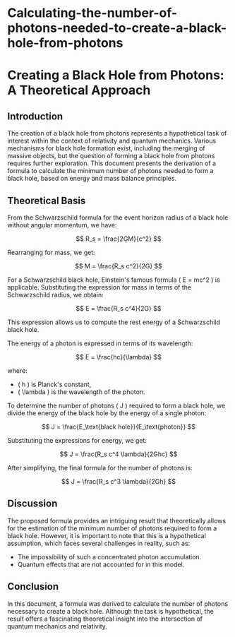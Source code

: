 # Calculating-the-number-of-photons-needed-to-create-a-black-hole-from-photons
# Creating a Black Hole from Photons: A Theoretical Approach  

## Introduction  
The creation of a black hole from photons represents a hypothetical task of interest within the context of relativity and quantum mechanics. Various mechanisms for black hole formation exist, including the merging of massive objects, but the question of forming a black hole from photons requires further exploration. This document presents the derivation of a formula to calculate the minimum number of photons needed to form a black hole, based on energy and mass balance principles.  

## Theoretical Basis  

From the Schwarzschild formula for the event horizon radius of a black hole without angular momentum, we have:  

$$ R_s = \frac{2GM}{c^2} $$  

Rearranging for mass, we get:  

$$ M = \frac{R_s c^2}{2G} $$  

For a Schwarzschild black hole, Einstein's famous formula \( E = mc^2 \) is applicable. Substituting the expression for mass in terms of the Schwarzschild radius, we obtain:  

$$ E = \frac{R_s c^4}{2G} $$  

This expression allows us to compute the rest energy of a Schwarzschild black hole.  

The energy of a photon is expressed in terms of its wavelength:  

$$ E = \frac{hc}{\lambda} $$  

where:  
- \( h \) is Planck's constant,  
- \( \lambda \) is the wavelength of the photon.  

To determine the number of photons \( J \) required to form a black hole, we divide the energy of the black hole by the energy of a single photon:  

$$ J = \frac{E_\text{black hole}}{E_\text{photon}} $$  

Substituting the expressions for energy, we get:  

$$ J = \frac{R_s c^4 \lambda}{2Ghc} $$  

After simplifying, the final formula for the number of photons is:  

$$ J = \frac{R_s c^3 \lambda}{2Gh} $$  

## Discussion  

The proposed formula provides an intriguing result that theoretically allows for the estimation of the minimum number of photons required to form a black hole. However, it is important to note that this is a hypothetical assumption, which faces several challenges in reality, such as:  
- The impossibility of such a concentrated photon accumulation.  
- Quantum effects that are not accounted for in this model.  

## Conclusion  

In this document, a formula was derived to calculate the number of photons necessary to create a black hole. Although the task is hypothetical, the result offers a fascinating theoretical insight into the intersection of quantum mechanics and relativity.  
